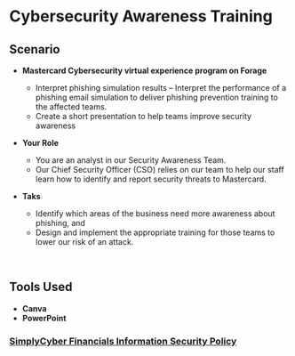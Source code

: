 <h1>Cybersecurity Awareness Training</h1>

<h2>Scenario</h2>

- <b>Mastercard Cybersecurity virtual experience program on Forage </b>
  - Interpret phishing simulation results – Interpret the performance of a phishing email simulation to deliver phishing prevention training to the affected teams.
  - Create a short presentation to help teams improve security awareness 

- <b>Your Role</b>
  - You are an analyst in our Security Awareness Team.
  - Our Chief Security Officer (CSO) relies on our team to help our staff learn how to identify and report security threats to Mastercard.

- <b>Taks</b>
  - Identify which areas of the business need more awareness about phishing, and
  -	Design and implement the appropriate training for those teams to lower our risk of an attack.
          
<br />

<h2>Tools Used</h2>

  - <b>Canva</b>
  - <b>PowerPoint</b> 

<h3><a href="https://github.com/arielbethea/InformationSecurityPolicy/blob/main/Ariel%20Bethea%20-%20SimplyCyber%20Financials%20Information%20Security%20Policy%20-%20Lab.pdf" align="left">SimplyCyber Financials Information Security Policy</a></h3>
</p>









<!--
 ```diff
- text in red
+ text in green
! text in orange
# text in gray
@@ text in purple (and bold)@@
```
--!>

